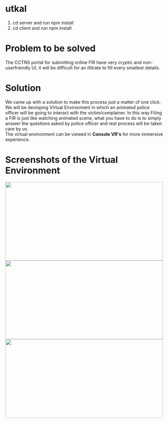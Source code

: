 # utkal
1. cd server and run npm install
2. cd client and run npm install
# Problem to be solved
The CCTNS portal for submitting online FIR have very cryptic and non-userfriendly UI, it will be difficult for an illitrate to fill every smallest details.
# Solution
  We came up with a solution to make this process just a matter of one click. We will be devloping Virtual Environment in which an animated police officer will be going to interact with the victim/complainer. In this way Filing a FIR is just like watching animated scene, what you have to do is to simply answer the questions asked by police officer and rest process will be taken care by us.  
  The virtual environment can be viewed in <b>Console VR's</b> for more immersive experience.
 # Screenshots of the Virtual Environment
<img src="https://github.com/ShivamPrajapati-dev/utkal/blob/master/Screenshot%20from%202020-02-02%2009-07-29.png" height = "250" width = "500">
<img src="https://github.com/ShivamPrajapati-dev/utkal/blob/master/Screenshot%20from%202020-02-02%2009-08-02.png" width = "500" height = "250">
<img src = "https://github.com/ShivamPrajapati-dev/utkal/blob/master/Screenshot%20from%202020-02-02%2009-09-09.png" width = "500" height = "250">
